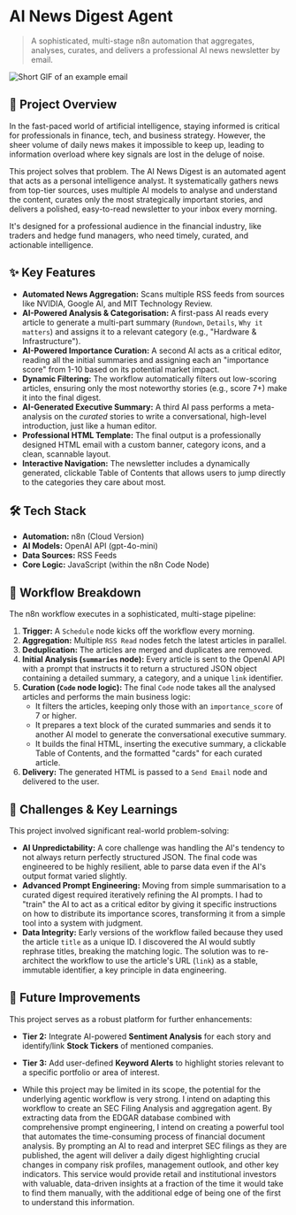 # AI News Digest Agent

> A sophisticated, multi-stage n8n automation that aggregates, analyses, curates, and delivers a professional AI news newsletter by email.

![Short GIF of an example email](https://github.com/tyler-green-da/ai-news-digest-agent/blob/main/ai_newsletter_gif.gif?raw=true)


## 🚀 Project Overview

In the fast-paced world of artificial intelligence, staying informed is critical for professionals in finance, tech, and business strategy. However, the sheer volume of daily news makes it impossible to keep up, leading to information overload where key signals are lost in the deluge of noise.

This project solves that problem. The AI News Digest is an automated agent that acts as a personal intelligence analyst. It systematically gathers news from top-tier sources, uses multiple AI models to analyse and understand the content, curates only the most strategically important stories, and delivers a polished, easy-to-read newsletter to your inbox every morning.

It's designed for a professional audience in the financial industry, like traders and hedge fund managers, who need timely, curated, and actionable intelligence.

## ✨ Key Features

* **Automated News Aggregation:** Scans multiple RSS feeds from sources like NVIDIA, Google AI, and MIT Technology Review.
* **AI-Powered Analysis & Categorisation:** A first-pass AI reads every article to generate a multi-part summary (`Rundown`, `Details`, `Why it matters`) and assigns it to a relevant category (e.g., "Hardware & Infrastructure").
* **AI-Powered Importance Curation:** A second AI acts as a critical editor, reading all the initial summaries and assigning each an "importance score" from 1-10 based on its potential market impact.
* **Dynamic Filtering:** The workflow automatically filters out low-scoring articles, ensuring only the most noteworthy stories (e.g., score 7+) make it into the final digest.
* **AI-Generated Executive Summary:** A third AI pass performs a meta-analysis on the *curated* stories to write a conversational, high-level introduction, just like a human editor.
* **Professional HTML Template:** The final output is a professionally designed HTML email with a custom banner, category icons, and a clean, scannable layout.
* **Interactive Navigation:** The newsletter includes a dynamically generated, clickable Table of Contents that allows users to jump directly to the categories they care about most.

## 🛠️ Tech Stack

* **Automation:** n8n (Cloud Version)
* **AI Models:** OpenAI API (gpt-4o-mini)
* **Data Sources:** RSS Feeds
* **Core Logic:** JavaScript (within the n8n Code Node)

## 🌊 Workflow Breakdown

The n8n workflow executes in a sophisticated, multi-stage pipeline:

1.  **Trigger:** A `Schedule` node kicks off the workflow every morning.
2.  **Aggregation:** Multiple `RSS Read` nodes fetch the latest articles in parallel.
3.  **Deduplication:** The articles are merged and duplicates are removed.
4.  **Initial Analysis (`summaries` node):** Every article is sent to the OpenAI API with a prompt that instructs it to return a structured JSON object containing a detailed summary, a category, and a unique `link` identifier.
5.  **Curation (`Code` node logic):** The final `Code` node takes all the analysed articles and performs the main business logic:
    * It filters the articles, keeping only those with an `importance_score` of 7 or higher.
    * It prepares a text block of the curated summaries and sends it to another AI model to generate the conversational executive summary.
    * It builds the final HTML, inserting the executive summary, a clickable Table of Contents, and the formatted "cards" for each curated article.
6.  **Delivery:** The generated HTML is passed to a `Send Email` node and delivered to the user.

## 🧠 Challenges & Key Learnings

This project involved significant real-world problem-solving:

* **AI Unpredictability:** A core challenge was handling the AI's tendency to not always return perfectly structured JSON. The final code was engineered to be highly resilient, able to parse data even if the AI's output format varied slightly.
* **Advanced Prompt Engineering:** Moving from simple summarisation to a curated digest required iteratively refining the AI prompts. I had to "train" the AI to act as a critical editor by giving it specific instructions on how to distribute its importance scores, transforming it from a simple tool into a system with judgment.
* **Data Integrity:** Early versions of the workflow failed because they used the article `title` as a unique ID. I discovered the AI would subtly rephrase titles, breaking the matching logic. The solution was to re-architect the workflow to use the article's URL (`link`) as a stable, immutable identifier, a key principle in data engineering.

## 🔮 Future Improvements

This project serves as a robust platform for further enhancements:

* **Tier 2:** Integrate AI-powered **Sentiment Analysis** for each story and identify/link **Stock Tickers** of mentioned companies.
* **Tier 3:** Add user-defined **Keyword Alerts** to highlight stories relevant to a specific portfolio or area of interest.

* While this project may be limited in its scope, the potential for the underlying agentic workflow is very strong. I intend on adapting this workflow to create an SEC Filing Analysis and aggregation agent. By extracting data from the EDGAR database combined with comprehensive prompt engineering, I intend on creating a powerful tool that automates the time-consuming process of financial document analysis. By prompting an AI to read and interpret SEC filings as they are published, the agent will deliver a daily digest highlighting crucial changes in company risk profiles, management outlook, and other key indicators. This service would provide retail and institutional investors with valuable, data-driven insights at a fraction of the time it would take to find them manually, with the additional edge of being one of the first to understand this information.
